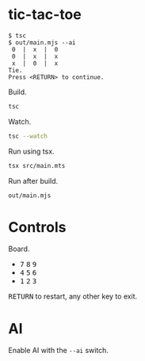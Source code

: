 # tic-tac-toe

```
$ tsc
$ out/main.mjs --ai
 0  |  x  |  0
 0  |  x  |  x
 x  |  0  |  x
Tie.
Press <RETURN> to continue.
```

Build.

```sh
tsc
```

Watch.

```sh
tsc --watch
```

Run using tsx.

```sh
tsx src/main.mts
```

Run after build.

```sh
out/main.mjs
```

# Controls

Board.

- <kbd>7</kbd> <kbd>8</kbd> <kbd>9</kbd>
- <kbd>4</kbd> <kbd>5</kbd> <kbd>6</kbd>
- <kbd>1</kbd> <kbd>2</kbd> <kbd>3</kbd>

<kbd>RETURN</kbd> to restart, any other key to exit.

# AI

Enable AI with the `--ai` switch.
